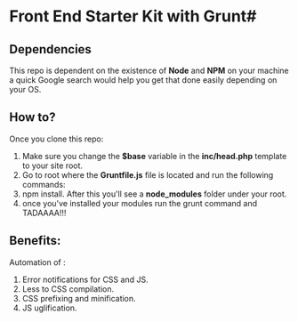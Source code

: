 # Front End Starter Kit with Grunt#

## Dependencies ##
This repo is dependent on the existence of **Node** and **NPM** on your machine a quick Google search would help you get that done easily depending on your OS.

## How to? ##
Once you clone this repo:

1. Make sure you change the **$base** variable in the **inc/head.php** template to your site root.
2. Go to root where the **Gruntfile.js** file is located and run the following commands:
3. npm install. After this you'll see a **node_modules** folder under your root.
4. once you've installed your modules run the grunt command and TADAAAA!!!

## Benefits: ##
Automation of :
1. Error notifications for CSS and JS.
2. Less to CSS compilation.
3. CSS prefixing and minification.
4. JS uglification.